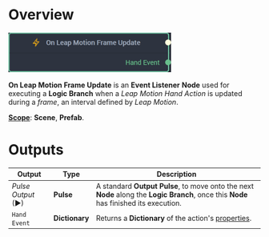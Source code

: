 # Overview

![The On Leap Motion Frame Update Node.](../../../.gitbook/assets/onleapmotionframeupdatenode20241.png)

**On Leap Motion Frame Update** is an **Event Listener** **Node** used for executing a **Logic Branch** when a *Leap Motion Hand Action* is updated during a *frame*, an interval defined by *Leap Motion*.

[**Scope**](../../overview.md#scopes): **Scene**, **Prefab**.


# Outputs

|Output|Type|Description|
|---|---|---|
|*Pulse Output* (►)|**Pulse**|A standard **Output Pulse**, to move onto the next **Node** along the **Logic Branch**, once this **Node** has finished its execution.|
| `Hand Event` | **Dictionary** |Returns a **Dictionary** of the action's [properties](README.md#properties).  |



